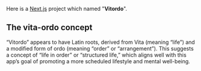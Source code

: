 Here is a [Next.js](https://nextjs.org) project which named "**Vitordo**". 

## The vita-ordo concept

“Vitordo” appears to have Latin roots, derived from Vita (meaning “life”) and a modified form of ordo (meaning “order” or “arrangement”). This suggests a concept of “life in order” or “structured life,” which aligns well with this app’s goal of promoting a more scheduled lifestyle and mental well-being.